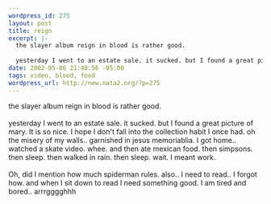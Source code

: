```yaml
--- 
wordpress_id: 275
layout: post
title: reign
excerpt: |-
  the slayer album reign in blood is rather good.
  
  yesterday I went to an estate sale. it sucked. but I found a great picture of mary. It is so nice. I hope I don't fall into the collection habit I once had. oh the misery of my walls.. garnished in jesus memoriablia. I got home.. watched a skate video. whee. and then ate mexican food. then simpsons. then sleep. then walked in rain. the...
date: 2002-05-06 21:48:56 -05:00
tags: video, blood, food
wordpress_url: http://new.nata2.org/?p=275
---
```

the slayer album reign in blood is rather good.
<br/><br/>
yesterday I went to an estate sale. it sucked. but I found a great picture of mary. It is so nice. I hope I don't fall into the collection habit I once had. oh the misery of my walls.. garnished in jesus memoriablia. I got home.. watched a skate video. whee. and then ate mexican food. then simpsons. then sleep. then walked in rain. then sleep. wait. I meant work. <br/><br/>Oh, did I mention how much spiderman rules. also.. I need to read.. I forgot how. and when I sit down to read I need something good. I am tired and bored.. arrrgggghhh
